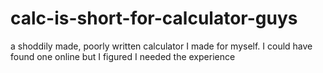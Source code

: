 # calc-is-short-for-calculator-guys
a shoddily made, poorly written calculator I made for myself. I could have found one online but I figured I needed the experience

